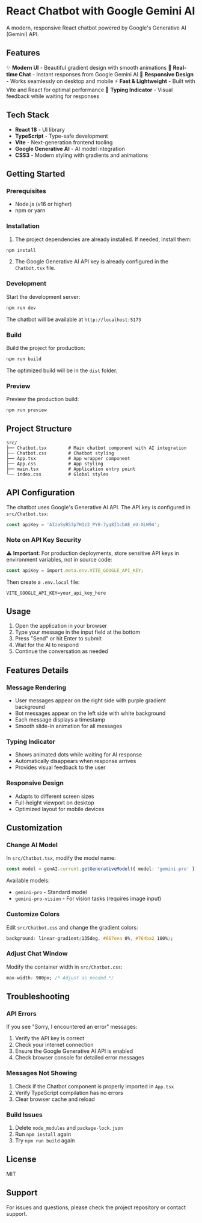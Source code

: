 # React Chatbot with Google Gemini AI

A modern, responsive React chatbot powered by Google's Generative AI (Gemini) API.

## Features

✨ **Modern UI** - Beautiful gradient design with smooth animations
💬 **Real-time Chat** - Instant responses from Google Gemini AI
📱 **Responsive Design** - Works seamlessly on desktop and mobile
⚡ **Fast & Lightweight** - Built with Vite and React for optimal performance
🎨 **Typing Indicator** - Visual feedback while waiting for responses

## Tech Stack

- **React 18** - UI library
- **TypeScript** - Type-safe development
- **Vite** - Next-generation frontend tooling
- **Google Generative AI** - AI model integration
- **CSS3** - Modern styling with gradients and animations

## Getting Started

### Prerequisites

- Node.js (v16 or higher)
- npm or yarn

### Installation

1. The project dependencies are already installed. If needed, install them:

```bash
npm install
```

2. The Google Generative AI API key is already configured in the `Chatbot.tsx` file.

### Development

Start the development server:

```bash
npm run dev
```

The chatbot will be available at `http://localhost:5173`

### Build

Build the project for production:

```bash
npm run build
```

The optimized build will be in the `dist` folder.

### Preview

Preview the production build:

```bash
npm run preview
```

## Project Structure

```
src/
├── Chatbot.tsx        # Main chatbot component with AI integration
├── Chatbot.css        # Chatbot styling
├── App.tsx            # App wrapper component
├── App.css            # App styling
├── main.tsx           # Application entry point
└── index.css          # Global styles
```

## API Configuration

The chatbot uses Google's Generative AI API. The API key is configured in `src/Chatbot.tsx`:

```typescript
const apiKey = 'AIzaSyB53p7H1z3_PY8-7yq8I1cbAE_eU-XLW94';
```

### Note on API Key Security

⚠️ **Important**: For production deployments, store sensitive API keys in environment variables, not in source code:

```typescript
const apiKey = import.meta.env.VITE_GOOGLE_API_KEY;
```

Then create a `.env.local` file:

```
VITE_GOOGLE_API_KEY=your_api_key_here
```

## Usage

1. Open the application in your browser
2. Type your message in the input field at the bottom
3. Press "Send" or hit Enter to submit
4. Wait for the AI to respond
5. Continue the conversation as needed

## Features Details

### Message Rendering
- User messages appear on the right side with purple gradient background
- Bot messages appear on the left side with white background
- Each message displays a timestamp
- Smooth slide-in animation for all messages

### Typing Indicator
- Shows animated dots while waiting for AI response
- Automatically disappears when response arrives
- Provides visual feedback to the user

### Responsive Design
- Adapts to different screen sizes
- Full-height viewport on desktop
- Optimized layout for mobile devices

## Customization

### Change AI Model

In `src/Chatbot.tsx`, modify the model name:

```typescript
const model = genAI.current.getGenerativeModel({ model: 'gemini-pro' });
```

Available models:
- `gemini-pro` - Standard model
- `gemini-pro-vision` - For vision tasks (requires image input)

### Customize Colors

Edit `src/Chatbot.css` and change the gradient colors:

```css
background: linear-gradient(135deg, #667eea 0%, #764ba2 100%);
```

### Adjust Chat Window

Modify the container width in `src/Chatbot.css`:

```css
max-width: 900px; /* Adjust as needed */
```

## Troubleshooting

### API Errors

If you see "Sorry, I encountered an error" messages:

1. Verify the API key is correct
2. Check your internet connection
3. Ensure the Google Generative AI API is enabled
4. Check browser console for detailed error messages

### Messages Not Showing

1. Check if the Chatbot component is properly imported in `App.tsx`
2. Verify TypeScript compilation has no errors
3. Clear browser cache and reload

### Build Issues

1. Delete `node_modules` and `package-lock.json`
2. Run `npm install` again
3. Try `npm run build` again

## License

MIT

## Support

For issues and questions, please check the project repository or contact support.
